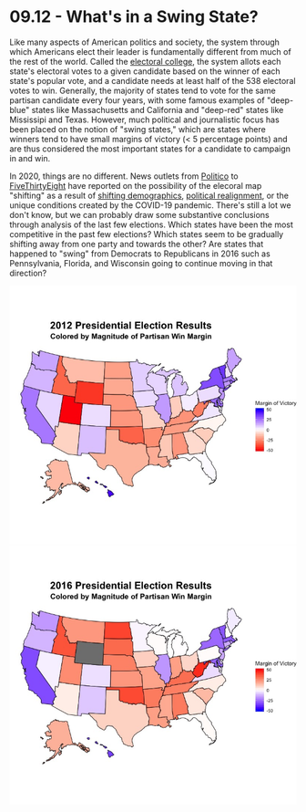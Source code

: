 # 09.12 - What's in a Swing State?

Like many aspects of American politics and society, the system through which Americans elect their leader is fundamentally different from much of the rest of the world. Called the [electoral college](https://en.wikipedia.org/wiki/United_States_Electoral_College), the system allots each state's electoral votes to a given candidate based on the winner of each state's popular vote, and a candidate needs at least half of the 538 electoral votes to win. Generally, the majority of states tend to vote for the same partisan candidate every four years, with some famous examples of "deep-blue" states like Massachusetts and California and "deep-red" states like Mississipi and Texas. However, much political and journalistic focus has been placed on the notion of "swing states," which are states where winners tend to have small margins of victory (< 5 percentage points) and are thus considered the most important states for a candidate to campaign in and win. 

In 2020, things are no different. News outlets from [Politico](https://www.politico.com/news/2020/09/08/swing-states-2020-presidential-election-409000) to [FiveThirtyEight](https://projects.fivethirtyeight.com/swing-states-2020-election/) have reported on the possibility of the elecoral map "shifting" as a result of [shifting demographics](https://www.theatlantic.com/politics/archive/2019/10/swing-state-demographics-2020-presidential-election-the-politics-daily/600706/), [political realignment](https://www.theatlantic.com/ideas/archive/2019/04/will-2020-bring-realignment-left/586624/), or the unique conditions created by the COVID-19 pandemic. There's still a lot we don't know, but we can probably draw some substantive conclusions through analysis of the last few elections. Which states have been the most competitive in the past few elections? Which states seem to be gradually shifting away from one party and towards the other? Are states that happened to "swing" from Democrats to Republicans in 2016 such as Pennsylvania, Florida, and Wisconsin going to continue moving in that direction? 

![2012 Swing](2012_margins.png.jpeg) ![2016 Swing](2016_margins.png.jpeg)
